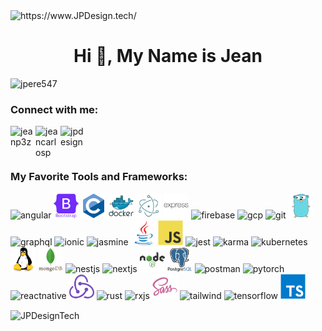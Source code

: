 <img src="https://i.imgur.com/yhEUSNs.png" alt="https://www.JPDesign.tech/">

<h1 align="center">Hi 👋, My Name is Jean</h1>

<p align="left">
  <img
    src="https://komarev.com/ghpvc/?username=jpere547&label=Profile%20views&color=0e75b6&style=flat"
    alt="jpere547" />
</p>

<h3 align="left">Connect with me:</h3>
<p align="left">
  <a href="https://twitter.com/jeanp3z" target="blank"><img align="left"
      src="https://raw.githubusercontent.com/rahuldkjain/github-profile-readme-generator/master/src/images/icons/Social/twitter.svg"
      alt="jeanp3z" height="60" width="40" />
  </a>
  <a href="https://linkedin.com/in/jeancarlosp" target="blank">
    <img align="left"
      src="https://raw.githubusercontent.com/rahuldkjain/github-profile-readme-generator/master/src/images/icons/Social/linked-in-alt.svg"
      alt="jeancarlosp" height="60" width="40" />
  </a>
  <a href="https://jpdesign.tech" target="blank"><img align="left"
      src="https://jpdesign.tech/img/logo/brand-image.png"
      alt="jpdesign" height="60" width="40" /></a>
</br>
  
</p>
</br>
<h3 align="left">My Favorite Tools and Frameworks:</h3>
<p align="left">
    <img src="https://angular.io/assets/images/logos/angular/angular.svg" alt="angular" width="40"
      height="40" />
    <img
      src="https://raw.githubusercontent.com/devicons/devicon/master/icons/bootstrap/bootstrap-plain-wordmark.svg"
      alt="bootstrap" width="40" height="40" />
    <img src="https://raw.githubusercontent.com/devicons/devicon/master/icons/c/c-original.svg"
      alt="c" width="40" height="40" />
    <img
      src="https://raw.githubusercontent.com/devicons/devicon/master/icons/docker/docker-original-wordmark.svg"
      alt="docker" width="40" height="40" />
    <img
      src="https://raw.githubusercontent.com/devicons/devicon/master/icons/electron/electron-original.svg"
      alt="electron" width="40" height="40" />
    <img
      src="https://raw.githubusercontent.com/devicons/devicon/master/icons/express/express-original-wordmark.svg"
      alt="express" width="40" height="40" />
    <img src="https://www.vectorlogo.zone/logos/firebase/firebase-icon.svg" alt="firebase"
      width="40" height="40" />
    <img src="https://www.vectorlogo.zone/logos/google_cloud/google_cloud-icon.svg" alt="gcp"
      width="40" height="40" />
    <img src="https://www.vectorlogo.zone/logos/git-scm/git-scm-icon.svg" alt="git" width="40"
      height="40" />
    <img src="https://raw.githubusercontent.com/devicons/devicon/master/icons/go/go-original.svg"
      alt="go" width="40" height="40" />
    <img src="https://www.vectorlogo.zone/logos/graphql/graphql-icon.svg" alt="graphql" width="40"
      height="40" />
    <img src="https://upload.wikimedia.org/wikipedia/commons/d/d1/Ionic_Logo.svg" alt="ionic"
      width="40" height="40" />
    <img src="https://www.vectorlogo.zone/logos/jasmine/jasmine-icon.svg" alt="jasmine" width="40"
      height="40" />
    <img
      src="https://raw.githubusercontent.com/devicons/devicon/master/icons/java/java-original.svg"
      alt="java" width="40" height="40" />
    <img
      src="https://raw.githubusercontent.com/devicons/devicon/master/icons/javascript/javascript-original.svg"
      alt="javascript" width="40" height="40" />
    <img src="https://www.vectorlogo.zone/logos/jestjsio/jestjsio-icon.svg" alt="jest" width="40"
      height="40" />
    <img
      src="https://raw.githubusercontent.com/detain/svg-logos/780f25886640cef088af994181646db2f6b1a3f8/svg/karma.svg"
      alt="karma" width="40" height="40" />
    <img src="https://www.vectorlogo.zone/logos/kubernetes/kubernetes-icon.svg" alt="kubernetes"
      width="40" height="40" />
    <img
      src="https://raw.githubusercontent.com/devicons/devicon/master/icons/linux/linux-original.svg"
      alt="linux" width="40" height="40" />
    <img
      src="https://raw.githubusercontent.com/devicons/devicon/master/icons/mongodb/mongodb-original-wordmark.svg"
      alt="mongodb" width="40" height="40" />
    <img 
      src="https://cdn.jsdelivr.net/gh/devicons/devicon@latest/icons/nestjs/nestjs-original.svg" 
      alt="nestjs" width="40" height="40"/>
    <img src="https://cdn.worldvectorlogo.com/logos/nextjs-2.svg" alt="nextjs" width="40"
      height="40" />
    <img
      src="https://raw.githubusercontent.com/devicons/devicon/master/icons/nodejs/nodejs-original-wordmark.svg"
      alt="nodejs" width="40" height="40" />
    <img
      src="https://raw.githubusercontent.com/devicons/devicon/master/icons/postgresql/postgresql-original-wordmark.svg"
      alt="postgresql" width="40" height="40" />
    <img src="https://www.vectorlogo.zone/logos/getpostman/getpostman-icon.svg" alt="postman"
      width="40" height="40" />
    <img src="https://www.vectorlogo.zone/logos/pytorch/pytorch-icon.svg" alt="pytorch" width="40"
      height="40" />
    <img src="https://reactnative.dev/img/header_logo.svg" alt="reactnative" width="40" height="40" />
    <img
      src="https://raw.githubusercontent.com/devicons/devicon/master/icons/redux/redux-original.svg"
      alt="redux" width="40" height="40" />
    <img src="https://cdn.jsdelivr.net/gh/devicons/devicon@latest/icons/rust/rust-original.svg" 
      alt="rust" width="40" height="40" />
    <img src="https://cdn.jsdelivr.net/gh/devicons/devicon@latest/icons/rxjs/rxjs-original.svg" 
      alt="rxjs" width="40" height="40" />
    <img
      src="https://raw.githubusercontent.com/devicons/devicon/master/icons/sass/sass-original.svg"
      alt="sass" width="40" height="40" />
    <img src="https://www.vectorlogo.zone/logos/tailwindcss/tailwindcss-icon.svg" alt="tailwind"
      width="40" height="40" />
    <img src="https://www.vectorlogo.zone/logos/tensorflow/tensorflow-icon.svg" alt="tensorflow"
      width="40" height="40" />
    <img
      src="https://raw.githubusercontent.com/devicons/devicon/master/icons/typescript/typescript-original.svg"
      alt="typescript" width="40" height="40" />
</p>
<p>
  <img align="center"
    src="https://github-readme-stats.vercel.app/api/top-langs?username=JPDesignTech&show_icons=true&locale=en&layout=compact&hide=html"
    alt="JPDesignTech" />
</p>
